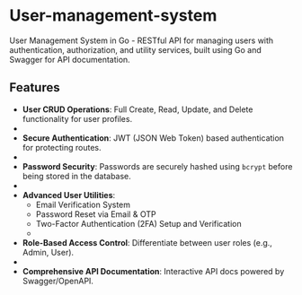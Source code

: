 # User-management-system
User Management System in Go - RESTful API for managing users with authentication, authorization, and utility services, built using Go and Swagger for API documentation.

##  Features

-   **User CRUD Operations**: Full Create, Read, Update, and Delete functionality for user profiles.
-   
-   **Secure Authentication**: JWT (JSON Web Token) based authentication for protecting routes.
-   
-   **Password Security**: Passwords are securely hashed using `bcrypt` before being stored in the database.
-   
-   **Advanced User Utilities**:
    -   Email Verification System
    -   Password Reset via Email & OTP
    -   Two-Factor Authentication (2FA) Setup and Verification
    -   
-   **Role-Based Access Control**: Differentiate between user roles (e.g., Admin, User).
-   
-   **Comprehensive API Documentation**: Interactive API docs powered by Swagger/OpenAPI.
